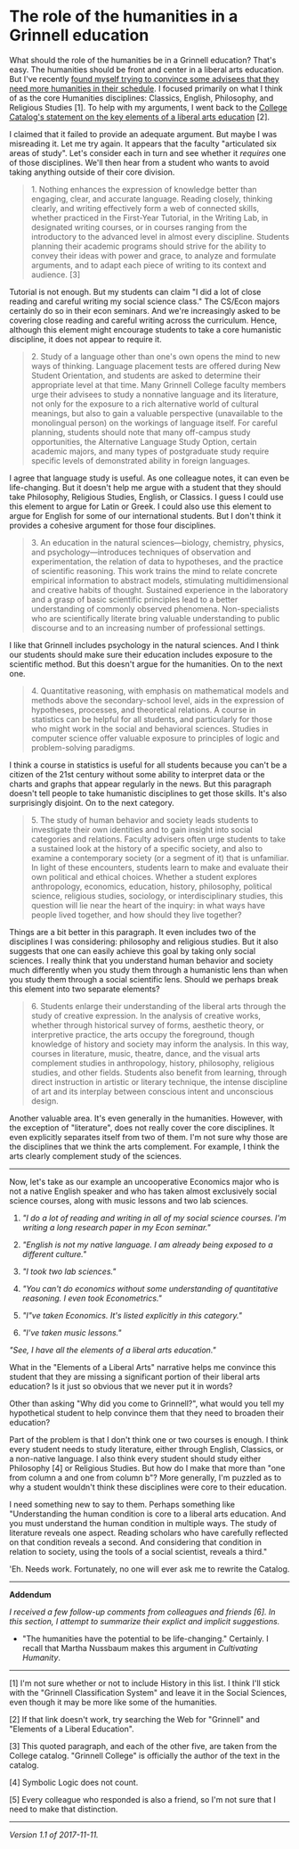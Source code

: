 The role of the humanities in a Grinnell education
==================================================

What should the role of the humanities be in a Grinnell education?  That's
easy.  The humanities should be front and center in a liberal arts education.
But I've recently [found myself trying to convince some advisees that they
need more humanities in their schedule](midway-through-prereg-for-2018S).
I focused primarily on what I think of as the core Humanities
disciplines: Classics, English, Philosophy, and Religious Studies
[1].  To help with my arguments, I went back to the [College
Catalog's statement on the key elements of a liberal arts
education](https://catalog.grinnell.edu/content.php?catoid=17&navoid=3449) [2].

I claimed that it failed to provide an adequate argument.  But maybe
I was misreading it.  Let me try again.  It appears that the faculty
"articulated six areas of study".  Let's consider each in turn and see
whether it *requires* one of those disciplines.  We'll then hear from
a student who wants to avoid taking anything outside of their core division.

> 1\. Nothing enhances the expression of knowledge better than engaging,
clear, and accurate language. Reading closely, thinking clearly, and
writing effectively form a web of connected skills, whether practiced
in the First-Year Tutorial, in the Writing Lab, in designated writing
courses, or in courses ranging from the introductory to the advanced level
in almost every discipline. Students planning their academic programs
should strive for the ability to convey their ideas with power and grace,
to analyze and formulate arguments, and to adapt each piece of writing
to its context and audience. [3]

Tutorial is not enough.  But my students can claim "I did a lot of close
reading and careful writing my social science class."  The CS/Econ majors
certainly do so in their econ seminars.  And we're increasingly asked to be
covering close reading and careful writing across the curriculum.  Hence,
although this element might encourage students to take a core humanistic 
discipline, it does not appear to require it.

> 2\. Study of a language other than one's own opens the mind to new ways
of thinking. Language placement tests are offered during New Student
Orientation, and students are asked to determine their appropriate level
at that time. Many Grinnell College faculty members urge their advisees to
study a nonnative language and its literature, not only for the exposure
to a rich alternative world of cultural meanings, but also to gain a
valuable perspective (unavailable to the monolingual person) on the
workings of language itself. For careful planning, students should note
that many off-campus study opportunities, the Alternative Language Study
Option, certain academic majors, and many types of postgraduate study
require specific levels of demonstrated ability in foreign languages.

I agree that language study is useful.  As one colleague notes, it can
even be life-changing.  But it doesn't help me argue with a student that
they should take Philosophy, Religious Studies, English, or Classics.
I guess I could use this element to argue for Latin or Greek.  I could
also use this element to argue for English for some of our international
students.  But I don't think it provides a cohesive argument for those
four disciplines.

> 3\. An education in the natural sciences—biology, chemistry,
physics, and psychology—introduces techniques of observation and
experimentation, the relation of data to hypotheses, and the practice
of scientific reasoning. This work trains the mind to relate concrete
empirical information to abstract models, stimulating multidimensional
and creative habits of thought. Sustained experience in the laboratory
and a grasp of basic scientific principles lead to a better understanding
of commonly observed phenomena. Non-specialists who are scientifically
literate bring valuable understanding to public discourse and to an
increasing number of professional settings.

I like that Grinnell includes psychology in the natural sciences.  And
I think our students should make sure their education includes exposure
to the scientific method.  But this doesn't argue for the humanities.  On
to the next one.

> 4\. Quantitative reasoning, with emphasis on mathematical models and
methods above the secondary-school level, aids in the expression of
hypotheses, processes, and theoretical relations. A course in statistics
can be helpful for all students, and particularly for those who might work
in the social and behavioral sciences. Studies in computer science offer
valuable exposure to principles of logic and problem-solving paradigms.

I think a course in statistics is useful for all students because you
can't be a citizen of the 21st century without some ability to interpret
data or the charts and graphs that appear regularly in the news.  But
this paragraph doesn't tell people to take humanistic disciplines to get
those skills.  It's also surprisingly disjoint.  On to the next category.

> 5\. The study of human behavior and society leads students to investigate
their own identities and to gain insight into social categories and
relations. Faculty advisers often urge students to take a sustained look
at the history of a specific society, and also to examine a contemporary
society (or a segment of it) that is unfamiliar. In light of these
encounters, students learn to make and evaluate their own political and
ethical choices. Whether a student explores anthropology, economics,
education, history, philosophy, political science, religious studies,
sociology, or interdisciplinary studies, this question will lie near
the heart of the inquiry: in what ways have people lived together,
and how should they live together?

Things are a bit better in this paragraph.  It even includes two of the
disciplines I was considering: philosophy and religious studies.  But
it also suggests that one can easily achieve this goal by taking only
social sciences.  I really think that you understand human behavior and
society much differently when you study them through a humanistic lens
than when you study them through a social scientific lens.  Should we
perhaps break this element into two separate elements?

> 6\. Students enlarge their understanding of the liberal arts through
the study of creative expression. In the analysis of creative works,
whether through historical survey of forms, aesthetic theory, or
interpretive practice, the arts occupy the foreground, though knowledge
of history and society may inform the analysis. In this way, courses
in literature, music, theatre, dance, and the visual arts complement
studies in anthropology, history, philosophy, religious studies,
and other fields. Students also benefit from learning, through direct
instruction in artistic or literary technique, the intense discipline of
art and its interplay between conscious intent and unconscious design.

Another valuable area.  It's even generally in the humanities.  However,
with the exception of "literature", does not really cover the core
disciplines.  It even explicitly separates itself from two of them.
I'm not sure why those are the disciplines that we think the arts
complement.  For example, I think the arts clearly complement study of
the sciences.

---

Now, let's take as our example an uncooperative Economics major who is
not a native English speaker and who has taken almost exclusively social
science courses, along with music lessons and two lab sciences.

1. _"I do a lot of reading and writing in all of my social science courses.
I'm writing a long research paper in my Econ seminar."_

2. _"English is not my native language.  I am already being exposed to
a different culture."_

3. _"I took two lab sciences."_

4. _"You can't do economics without some understanding of quantitative
reasoning.  I even took Econometrics."_

5. _"I"ve taken Economics.  It's listed explicitly in this category."_

6. _"I've taken music lessons."_

_"See, I have all the elements of a liberal arts education."_

What in the "Elements of a Liberal Arts" narrative helps me convince
this student that they are missing a significant portion of their liberal
arts education?  Is it just so obvious that we never put it in words?

Other than asking "Why did you come to Grinnell?", what would you tell
my hypothetical student to help convince them that they need to broaden
their education?  

Part of the problem is that I don't think one or two courses is enough.
I think every student needs to study literature, either through English,
Classics, or a non-native language.  I also think every student
should study either Philosophy [4] or Religious Studies.  But how
do I make that more than "one from column a and one from column b"?
More generally, I'm puzzled as to why a student wouldn't think
these disciplines were core to their education.

I need something new to say to them.  Perhaps something like
"Understanding the human condition is core to a liberal arts education.
And you must understand the human condition in multiple ways.  The study
of literature reveals one aspect.  Reading scholars who have carefully
reflected on that condition reveals a second.  And considering that
condition in relation to society, using the tools of a social scientist,
reveals a third."

'Eh.  Needs work.  Fortunately, no one will ever ask me to rewrite
the Catalog.

---

**Addendum**

*I received a few follow-up comments from colleagues and friends [6].
In this section, I attempt to summarize their explict and implicit
suggestions.*

* "The humanities have the potential to be life-changing."  Certainly.
  I recall that Martha Nussbaum makes this argument in _Cultivating
  Humanity_.

---

[1] I'm not sure whether or not to include History in this list.  I think
I'll stick with the "Grinnell Classification System" and leave it in the
Social Sciences, even though it may be more like some of the humanities.

[2] If that link doesn't work, try searching the Web for "Grinnell" and
"Elements of a Liberal Education".

[3] This quoted paragraph, and each of the other five, are taken from the
College catalog.  "Grinnell College" is officially the author of the text
in the catalog.  

[4] Symbolic Logic does not count.

[5] Every colleague who responded is also a friend, so I'm not sure that
I need to make that distinction.

---

*Version 1.1 of 2017-11-11.*
